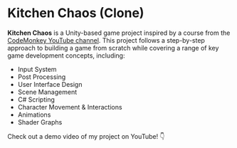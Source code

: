 # Kitchen Chaos (Clone)

**Kitchen Chaos** is a Unity-based game project inspired by a course from the <a href="https://www.youtube.com/watch?v=AmGSEH7QcDg" target="_blank">CodeMonkey YouTube channel</a>. This project follows a step-by-step approach to building a game from scratch while covering a range of key game development concepts, including:  

- Input System  
- Post Processing  
- User Interface Design  
- Scene Management  
- C# Scripting  
- Character Movement & Interactions  
- Animations  
- Shader Graphs  

Check out a demo video of my project on YouTube! 👇